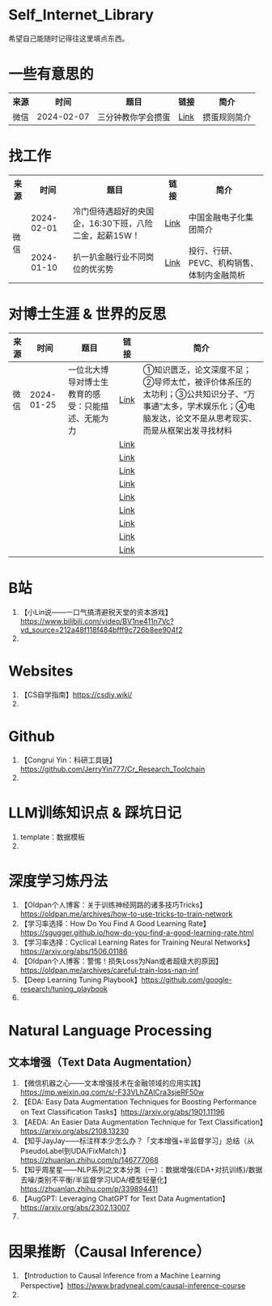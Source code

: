 # Self_Internet_Library
希望自己能随时记得往这里填点东西。

# 一些有意思的
<table>
  <tr>
    <th>来源</th>
    <th>时间</th>
    <th>题目</th>
    <th>链接</th>
    <th>简介</th>
  </tr>
  <tr>
    <td rowspan="1">微信</td>
    <td>2024-02-07</td>
    <td>三分钟教你学会掼蛋</td>
    <td><a href="https://mp.weixin.qq.com/s/WqRVkqxwiqf5EZksRvKZeQ">Link</a></td>
    <td>掼蛋规则简介</td>
  </tr>
</table>

# 找工作
<table>
  <tr>
    <th>来源</th>
    <th>时间</th>
    <th>题目</th>
    <th>链接</th>
    <th>简介</th>
  </tr>
  <tr>
    <td rowspan="2">微信</td>
    <td>2024-02-01</td>
    <td>冷门但待遇超好的央国企，16:30下班，八险二金，起薪15W！</td>
    <td><a href="https://mp.weixin.qq.com/s/50JmAu81KKxvemvY1o1Etw">Link</a></td>
    <td>中国金融电子化集团简介</td>
  </tr>
  <tr>
    <td>2024-01-10</td>
    <td>扒一扒金融行业不同岗位的优劣势</td>
    <td><a href="https://mp.weixin.qq.com/s/daILh9jkKmoBTtiQYCNL-Q">Link</a></td>
    <td>投行、行研、PEVC、机构销售、体制内金融简析</td>
  </tr>
</table>

# 对博士生涯 & 世界的反思
|来源|时间|题目|链接|简介|
|-|-|-|-|-|
| 微信 | 2024-01-25 | 一位北大博导对博士生教育的感受：只能描述、无能为力 | <a href="https://mp.weixin.qq.com/s/iTOTlSNXlLwOOX9K_t_XfQ">Link</a> | ①知识匮乏，论文深度不足；②导师太忙，被评价体系压的太功利；③公共知识分子、“万事通”太多，学术娱乐化；④电脑发达，论文不是从思考现实、而是从框架出发寻找材料 |
|  |  |  | <a href="">Link</a> |  |
|  |  |  | <a href="">Link</a> |  |
|  |  |  | <a href="">Link</a> |  |
|  |  |  | <a href="">Link</a> |  |
|  |  |  | <a href="">Link</a> |  |
|  |  |  | <a href="">Link</a> |  |
|  |  |  | <a href="">Link</a> |  |
|  |  |  | <a href="">Link</a> |  |
|  |  |  | <a href="">Link</a> |  |

# B站
1. 【小Lin说——一口气搞清避税天堂的资本游戏】https://www.bilibili.com/video/BV1ne411n7Vc?vd_source=212a48f118f484bfff9c726b8ee904f2
2. 

# Websites
1. 【CS自学指南】https://csdiy.wiki/
2. 


# Github
1. 【Congrui Yin：科研工具链】https://github.com/JerryYin777/Cr_Research_Toolchain
2. 


# LLM训练知识点 & 踩坑日记
1. template：数据模板
2. 

   
# 深度学习炼丹法
1. 【Oldpan个人博客：关于训练神经网路的诸多技巧Tricks】https://oldpan.me/archives/how-to-use-tricks-to-train-network
2. 【学习率选择：How Do You Find A Good Learning Rate】https://sgugger.github.io/how-do-you-find-a-good-learning-rate.html
3. 【学习率选择：Cyclical Learning Rates for Training Neural Networks】https://arxiv.org/abs/1506.01186
4. 【Oldpan个人博客：警惕！损失Loss为Nan或者超级大的原因】https://oldpan.me/archives/careful-train-loss-nan-inf
5. 【Deep Learning Tuning Playbook】https://github.com/google-research/tuning_playbook
6. 


# Natural Language Processing
## 文本增强（Text Data Augmentation）
1. 【微信机器之心——文本增强技术在金融领域的应用实践】https://mp.weixin.qq.com/s/-F33VLhZAlCra3sjeRF50w
2. 【EDA: Easy Data Augmentation Techniques for Boosting Performance on Text Classification Tasks】https://arxiv.org/abs/1901.11196
3. 【AEDA: An Easier Data Augmentation Technique for Text Classification】https://arxiv.org/abs/2108.13230
4. 【知乎JayJay——标注样本少怎么办？「文本增强+半监督学习」总结（从PseudoLabel到UDA/FixMatch）】https://zhuanlan.zhihu.com/p/146777068
5. 【知乎周星星——NLP系列之文本分类（一）：数据增强(EDA+对抗训练)/数据去噪/类别不平衡/半监督学习UDA/模型轻量化】https://zhuanlan.zhihu.com/p/339894411
6. 【AugGPT: Leveraging ChatGPT for Text Data Augmentation】https://arxiv.org/abs/2302.13007
7. 


# 因果推断（Causal Inference）
1. 【Introduction to Causal Inference from a Machine Learning Perspective】https://www.bradyneal.com/causal-inference-course
2. 
